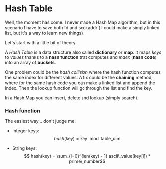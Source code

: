 # Hash Table

Well, the moment has come. I never made a Hash Map algorithm, but in this scenario I have to save both fd and sockaddr (
I could make a simply linked list, but it's a way to learn new things).

Let's start with a little bit of theory.

A *Hash Table* is a data structure also called **dictionary** or **map**. It maps *keys* to *values* thanks to a **hash
function** that computes and *index* (**hash code**) into an array of **buckets**.

One problem could be the *hash collision* where the hash function computes the same index for different values. A fix
could be the **chaining** method, where for the same hash code you can make a linked list and append the index. Then the
lookup function will go through the list and find the key.

In a Hash Map you can insert, delete and lookup (simply search).

### Hash function

The easiest way... don't judge me.

- Integer keys:
  $$ hash(\text{key}) = \text{key} \mod \text{table\_dim} $$

- String keys:
  $$ hash(key) = \sum_{i=0}^{len(key) - 1} ascii\_value(key[i]) * prime\_number$$
